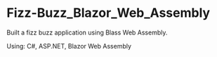 # Fizz-Buzz_Blazor_Web_Assembly
Built a fizz buzz application using Blass Web Assembly.

Using: C#, ASP.NET, Blazor Web Assembly
